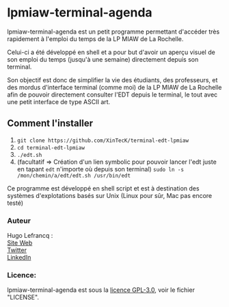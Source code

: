 # lpmiaw-terminal-agenda

lpmiaw-terminal-agenda est un petit programme permettant d'accéder très rapidement à l'emploi du temps de la LP MIAW de La Rochelle. 

Celui-ci a été développé en shell et a pour but d'avoir un aperçu visuel de son emploi du temps (jusqu'à une semaine) directement depuis son terminal. 

Son objectif est donc de simplifier la vie des étudiants, des professeurs, et des mordus d'interface terminal (comme moi) de la LP MIAW de La Rochelle afin de pouvoir directement consulter l'EDT depuis le terminal, le tout avec une petit interface de type ASCII art.

## Comment l'installer
1.  `git clone https://github.com/XinTecK/terminal-edt-lpmiaw`
2.  `cd terminal-edt-lpmiaw`
3.  `./edt.sh`
4.  (facultatif => Création d'un lien symbolic pour pouvoir lancer l'edt juste en tapant `edt` n'importe où depuis son terminal) `sudo ln -s /mon/chemin/a/edt/edt.sh /usr/bin/edt`

Ce programme est développé en shell script et est à destination des systèmes d'explotations basés sur Unix (Linux pour sûr, Mac pas encore testé)

### Auteur
Hugo Lefrancq :  
[Site Web](https://hugolefrancq.fr)  
[Twitter](https://twitter.com/xinteck_)  
[LinkedIn](https://www.linkedin.com/in/hugo-lefrancq-b78ba5155/)

### Licence:
lpmiaw-terminal-agenda est sous la [licence GPL-3.0](https://www.gnu.org/licenses/gpl-3.0.en.html), voir le fichier "LICENSE".

